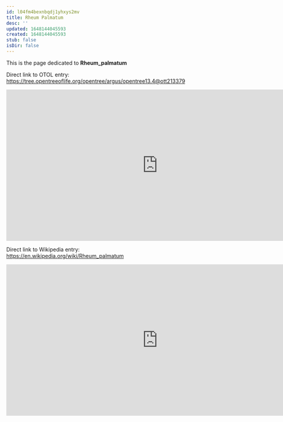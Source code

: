 ```yaml
---
id: l04fm4bexnbqdj1yhxys2mv
title: Rheum Palmatum
desc: ''
updated: 1648144045593
created: 1648144045593
stub: false
isDir: false
---
```

This is the page dedicated to **Rheum_palmatum**


Direct link to OTOL entry: https://tree.opentreeoflife.org/opentree/argus/opentree13.4@ott213379



<html>
    <body>
    <iframe src="https://tree.opentreeoflife.org/opentree/argus/opentree13.4@ott213379"
    width="800" height="400" frameborder="0" allowfullscreen> </iframe>
    </body>
</html>
    


Direct link to Wikipedia entry: https://en.wikipedia.org/wiki/Rheum_palmatum



<html>
    <body>
    <iframe src="https://en.wikipedia.org/wiki/Rheum_palmatum"
    width="800" height="400" frameborder="0" allowfullscreen> </iframe>
    </body>
</html>
    
